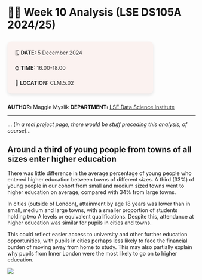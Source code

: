 # 🧑‍🏫 Week 10 Analysis (LSE DS105A 2024/25)

<div style="color: #333333; background-color:rgba(226, 106, 79, 0.075); border-radius: 10px; box-shadow: 0 4px 8px rgba(0, 0, 0, 0.1); padding: 20px; margin: 2em 0; max-width: 350px;">
🗓️ <strong>DATE:</strong> 5 December 2024<br><br>
⌚ <strong>TIME:</strong> 16.00-18.00<br><br>
📍 <strong>LOCATION:</strong> CLM.5.02
</div>

**AUTHOR:** Maggie Myslik
**DEPARTMENT:** [LSE Data Science Institute](https://lse.ac.uk/dsi)

---

... (_in a real project page, there would be stuff preceding this analysis, of course_)...

## Around a third of young people from towns of all sizes enter higher education

There was little difference in the average percentage of young people who entered higher education between towns of different sizes. A third (33%) of young people in our cohort from small and medium sized towns went to higher education on average, compared with 34% from large towns.

In cities (outside of London), attainment by age 18 years was lower than in small, medium and large towns, with a smaller proportion of students holding two A levels or equivalent qualifications. Despite this, attendance at higher education was similar for pupils in cities and towns.

This could reflect easier access to university and other further education opportunities, with pupils in cities perhaps less likely to face the financial burden of moving away from home to study. This may also partially explain why pupils from Inner London were the most likely to go on to higher education.

![](plot1_edu_attainment.svg)
